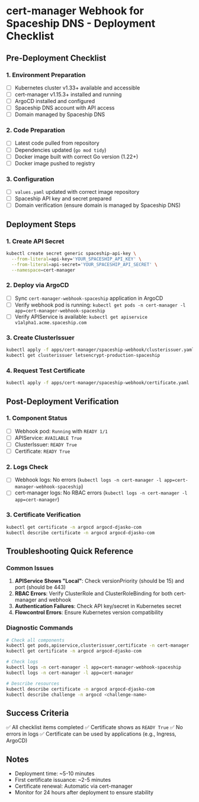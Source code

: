# cert-manager Webhook for Spaceship DNS - Deployment Checklist

## Pre-Deployment Checklist

### 1. Environment Preparation
- [ ] Kubernetes cluster v1.33+ available and accessible
- [ ] cert-manager v1.15.3+ installed and running
- [ ] ArgoCD installed and configured
- [ ] Spaceship DNS account with API access
- [ ] Domain managed by Spaceship DNS

### 2. Code Preparation
- [ ] Latest code pulled from repository
- [ ] Dependencies updated (`go mod tidy`)
- [ ] Docker image built with correct Go version (1.22+)
- [ ] Docker image pushed to registry

### 3. Configuration
- [ ] `values.yaml` updated with correct image repository
- [ ] Spaceship API key and secret prepared
- [ ] Domain verification (ensure domain is managed by Spaceship DNS)

## Deployment Steps

### 1. Create API Secret
```bash
kubectl create secret generic spaceship-api-key \
  --from-literal=api-key='YOUR_SPACESHIP_API_KEY' \
  --from-literal=api-secret='YOUR_SPACESHIP_API_SECRET' \
  --namespace=cert-manager
```

### 2. Deploy via ArgoCD
- [ ] Sync `cert-manager-webhook-spaceship` application in ArgoCD
- [ ] Verify webhook pod is running: `kubectl get pods -n cert-manager -l app=cert-manager-webhook-spaceship`
- [ ] Verify APIService is available: `kubectl get apiservice v1alpha1.acme.spaceship.com`

### 3. Create ClusterIssuer
```bash
kubectl apply -f apps/cert-manager/spaceship-webhook/clusterissuer.yaml
kubectl get clusterissuer letsencrypt-production-spaceship
```

### 4. Request Test Certificate
```bash
kubectl apply -f apps/cert-manager/spaceship-webhook/certificate.yaml
```

## Post-Deployment Verification

### 1. Component Status
- [ ] Webhook pod: `Running` with `READY 1/1`
- [ ] APIService: `AVAILABLE True`
- [ ] ClusterIssuer: `READY True`
- [ ] Certificate: `READY True`

### 2. Logs Check
- [ ] Webhook logs: No errors (`kubectl logs -n cert-manager -l app=cert-manager-webhook-spaceship`)
- [ ] cert-manager logs: No RBAC errors (`kubectl logs -n cert-manager -l app=cert-manager`)

### 3. Certificate Verification
```bash
kubectl get certificate -n argocd argocd-djasko-com
kubectl describe certificate -n argocd argocd-djasko-com
```

## Troubleshooting Quick Reference

### Common Issues
1. **APIService Shows "Local"**: Check versionPriority (should be 15) and port (should be 443)
2. **RBAC Errors**: Verify ClusterRole and ClusterRoleBinding for both cert-manager and webhook
3. **Authentication Failures**: Check API key/secret in Kubernetes secret
4. **Flowcontrol Errors**: Ensure Kubernetes version compatibility

### Diagnostic Commands
```bash
# Check all components
kubectl get pods,apiservice,clusterissuer,certificate -n cert-manager
kubectl get certificate -n argocd argocd-djasko-com

# Check logs
kubectl logs -n cert-manager -l app=cert-manager-webhook-spaceship
kubectl logs -n cert-manager -l app=cert-manager

# Describe resources
kubectl describe certificate -n argocd argocd-djasko-com
kubectl describe challenge -n argocd <challenge-name>
```

## Success Criteria

✅ All checklist items completed
✅ Certificate shows as `READY True`
✅ No errors in logs
✅ Certificate can be used by applications (e.g., Ingress, ArgoCD)

## Notes

- Deployment time: ~5-10 minutes
- First certificate issuance: ~2-5 minutes
- Certificate renewal: Automatic via cert-manager
- Monitor for 24 hours after deployment to ensure stability